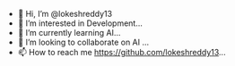 - 👋 Hi, I’m @lokeshreddy13
- 👀 I’m interested in Development...
- 🌱 I’m currently learning AI...
- 💞️ I’m looking to collaborate on AI ...
- 📫 How to reach me https://github.com/lokeshreddy13...

<!---
lokeshreddy13/lokeshreddy13 is a ✨ special ✨ repository because its `README.md` (this file) appears on your GitHub profile.
You can click the Preview link to take a look at your changes.
--->

